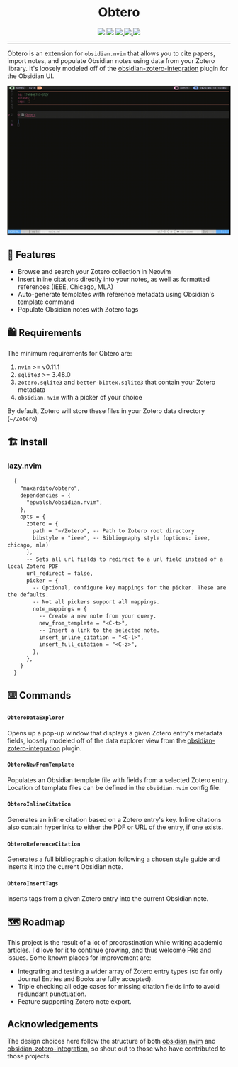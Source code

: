 <h1 align="center">Obtero</h1>

<p align="center">
  <img src="https://img.shields.io/badge/neovim-0.11.1+-blue?logo=neovim" />
  <img src="https://img.shields.io/badge/zotero-supported-red?logo=zotero" />
  <a href="LICENSE">
    <img src="https://img.shields.io/badge/license-Apache%202.0-blue.svg" />
  </a>
  <a href="https://github.com/yourusername/obtero.nvim/releases">
    <img src="https://img.shields.io/github/v/release/maxardito/obtero.nvim?display_name=tag" />
  </a>
  <a href="https://github.com/maxardito/obtero.nvim/.github/workflows/test.yml">
    <img src="https://github.com/maxardito/obtero.nvim/.github/workflows/test.yml/badge.svg" />
  </a>
</p>

--- 
Obtero is an extension for `obsidian.nvim` that allows you to cite papers, import notes, and populate Obsidian notes using data from your Zotero library. It's loosely modeled off of the [obsidian-zotero-integration](https://github.com/mgmeyers/obsidian-zotero-integration) plugin for the Obsidian UI.

![Demo GIF](./assets/data-explorer.gif)


## 🥜 Features

- Browse and search your Zotero collection in Neovim
- Insert inline citations directly into your notes, as well as formatted references (IEEE, Chicago, MLA)
- Auto-generate templates with reference metadata using Obsidian's template command
- Populate Obsidian notes with Zotero tags

## 🛍️ Requirements

The minimum requirements for Obtero are:

1. `nvim` >= v0.11.1
2. `sqlite3` >= 3.48.0
3. `zotero.sqlite3` and `better-bibtex.sqlite3` that contain your Zotero metadata
4. `obsidian.nvim` with a picker of your choice

By default, Zotero will store these files in your Zotero data directory (`~/Zotero`)

## 🏗️ Install

### lazy.nvim

```
  {
    "maxardito/obtero",
    dependencies = {
      "epwalsh/obsidian.nvim",
    },
    opts = {
      zotero = {
        path = "~/Zotero", -- Path to Zotero root directory 
        bibstyle = "ieee", -- Bibliography style (options: ieee, chicago, mla)
      },
      -- Sets all url fields to redirect to a url field instead of a local Zotero PDF 
      url_redirect = false,
      picker = {
        -- Optional, configure key mappings for the picker. These are the defaults.
        -- Not all pickers support all mappings.
        note_mappings = {
          -- Create a new note from your query.
          new_from_template = "<C-t>",
          -- Insert a link to the selected note.
          insert_inline_citation = "<C-l>",
          insert_full_citation = "<C-z>",
        },
      },
    }
  }
```

## ⌨️ Commands

#### `ObteroDataExplorer`
Opens up a pop-up window that displays a given Zotero entry's metadata fields, loosely modeled off of the data explorer view from the [obsidian-zotero-integration](https://github.com/mgmeyers/obsidian-zotero-integration) plugin.

#### `ObteroNewFromTemplate`
Populates an Obsidian template file with fields from a selected Zotero entry. Location of template files can be defined in the `obsidian.nvim` config file.

#### `ObteroInlineCitation`
Generates an inline citation based on a Zotero entry's key. Inline citations also contain hyperlinks to either the PDF or URL of the entry, if one exists.

#### `ObteroReferenceCitation`
Generates a full bibliographic citation following a chosen style guide and inserts it into the current Obsidian note.

#### `ObteroInsertTags`
Inserts tags from a given Zotero entry into the current Obsidian note.

## 🗺️ Roadmap

This project is the result of a lot of procrastination while writing academic articles. I'd love for it to continue growing, and thus welcome PRs and issues. Some known places for improvement are:

- Integrating and testing a wider array of Zotero entry types (so far only Journal Entries and Books are fully accepted).
- Triple checking all edge cases for missing citation fields info to avoid redundant punctuation.
- Feature supporting Zotero note export.

## Acknowledgements

The design choices here follow the structure of both [obsidian.nvim](https://github.com/epwalsh/obsidian.nvim) and [obsidian-zotero-integration](https://github.com/mgmeyers/obsidian-zotero-integration), so shout out to those who have contributed to those projects.
